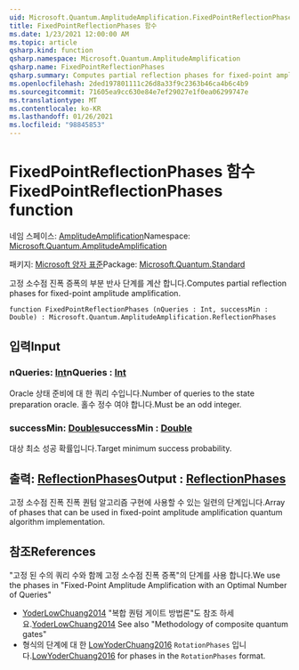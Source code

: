 ```yaml
---
uid: Microsoft.Quantum.AmplitudeAmplification.FixedPointReflectionPhases
title: FixedPointReflectionPhases 함수
ms.date: 1/23/2021 12:00:00 AM
ms.topic: article
qsharp.kind: function
qsharp.namespace: Microsoft.Quantum.AmplitudeAmplification
qsharp.name: FixedPointReflectionPhases
qsharp.summary: Computes partial reflection phases for fixed-point amplitude amplification.
ms.openlocfilehash: 2ded197801111c26d8a33f9c2363b46ca4b6c4b9
ms.sourcegitcommit: 71605ea9cc630e84e7ef29027e1f0ea06299747e
ms.translationtype: MT
ms.contentlocale: ko-KR
ms.lasthandoff: 01/26/2021
ms.locfileid: "98845853"
---
```

# <a name="fixedpointreflectionphases-function"></a><span data-ttu-id="ee7b9-102">FixedPointReflectionPhases 함수</span><span class="sxs-lookup"><span data-stu-id="ee7b9-102">FixedPointReflectionPhases function</span></span>

<span data-ttu-id="ee7b9-103">네임 스페이스: [AmplitudeAmplification](xref:Microsoft.Quantum.AmplitudeAmplification)</span><span class="sxs-lookup"><span data-stu-id="ee7b9-103">Namespace: [Microsoft.Quantum.AmplitudeAmplification](xref:Microsoft.Quantum.AmplitudeAmplification)</span></span>

<span data-ttu-id="ee7b9-104">패키지: [Microsoft 양자 표준](https://nuget.org/packages/Microsoft.Quantum.Standard)</span><span class="sxs-lookup"><span data-stu-id="ee7b9-104">Package: [Microsoft.Quantum.Standard](https://nuget.org/packages/Microsoft.Quantum.Standard)</span></span>


<span data-ttu-id="ee7b9-105">고정 소수점 진폭 증폭의 부분 반사 단계를 계산 합니다.</span><span class="sxs-lookup"><span data-stu-id="ee7b9-105">Computes partial reflection phases for fixed-point amplitude amplification.</span></span>

```qsharp
function FixedPointReflectionPhases (nQueries : Int, successMin : Double) : Microsoft.Quantum.AmplitudeAmplification.ReflectionPhases
```


## <a name="input"></a><span data-ttu-id="ee7b9-106">입력</span><span class="sxs-lookup"><span data-stu-id="ee7b9-106">Input</span></span>

### <a name="nqueries--int"></a><span data-ttu-id="ee7b9-107">nQueries: [Int](xref:microsoft.quantum.lang-ref.int)</span><span class="sxs-lookup"><span data-stu-id="ee7b9-107">nQueries : [Int](xref:microsoft.quantum.lang-ref.int)</span></span>

<span data-ttu-id="ee7b9-108">Oracle 상태 준비에 대 한 쿼리 수입니다.</span><span class="sxs-lookup"><span data-stu-id="ee7b9-108">Number of queries to the state preparation oracle.</span></span> <span data-ttu-id="ee7b9-109">홀수 정수 여야 합니다.</span><span class="sxs-lookup"><span data-stu-id="ee7b9-109">Must be an odd integer.</span></span>


### <a name="successmin--double"></a><span data-ttu-id="ee7b9-110">successMin: [Double](xref:microsoft.quantum.lang-ref.double)</span><span class="sxs-lookup"><span data-stu-id="ee7b9-110">successMin : [Double](xref:microsoft.quantum.lang-ref.double)</span></span>

<span data-ttu-id="ee7b9-111">대상 최소 성공 확률입니다.</span><span class="sxs-lookup"><span data-stu-id="ee7b9-111">Target minimum success probability.</span></span>



## <a name="output--reflectionphases"></a><span data-ttu-id="ee7b9-112">출력: [ReflectionPhases](xref:Microsoft.Quantum.AmplitudeAmplification.ReflectionPhases)</span><span class="sxs-lookup"><span data-stu-id="ee7b9-112">Output : [ReflectionPhases](xref:Microsoft.Quantum.AmplitudeAmplification.ReflectionPhases)</span></span>

<span data-ttu-id="ee7b9-113">고정 소수점 진폭 진폭 퀀텀 알고리즘 구현에 사용할 수 있는 일련의 단계입니다.</span><span class="sxs-lookup"><span data-stu-id="ee7b9-113">Array of phases that can be used in fixed-point amplitude amplification quantum algorithm implementation.</span></span>

## <a name="references"></a><span data-ttu-id="ee7b9-114">참조</span><span class="sxs-lookup"><span data-stu-id="ee7b9-114">References</span></span>

<span data-ttu-id="ee7b9-115">"고정 된 수의 쿼리 수와 함께 고정 소수점 진폭 증폭"의 단계를 사용 합니다.</span><span class="sxs-lookup"><span data-stu-id="ee7b9-115">We use the phases in "Fixed-Point Amplitude Amplification with an Optimal Number of Queries"</span></span>

- <span data-ttu-id="ee7b9-116">[YoderLowChuang2014](https://arxiv.org/abs/1409.3305) "복합 퀀텀 게이트 방법론"도 참조 하세요.</span><span class="sxs-lookup"><span data-stu-id="ee7b9-116">[YoderLowChuang2014](https://arxiv.org/abs/1409.3305) See also "Methodology of composite quantum gates"</span></span>
- <span data-ttu-id="ee7b9-117">형식의 단계에 대 한 [LowYoderChuang2016](https://arxiv.org/abs/1603.03996) `RotationPhases` 입니다.</span><span class="sxs-lookup"><span data-stu-id="ee7b9-117">[LowYoderChuang2016](https://arxiv.org/abs/1603.03996) for phases in the `RotationPhases` format.</span></span>